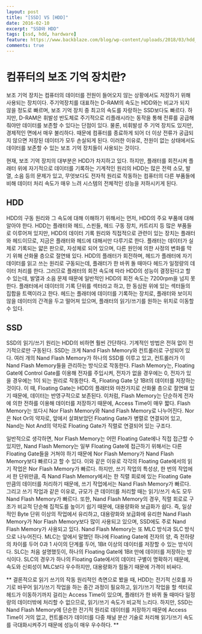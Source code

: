 ```yaml
---
layout: post
title: "[SSD] VS [HDD]"
date: 2016-02-10
excerpt: "SSD와 HDD"
tags: [ssd, hdd, hardware]
feature: https://www.backblaze.com/blog/wp-content/uploads/2018/03/hdd_vs_ssd_bz.png
comments: true
---
```


# 컴퓨터의 보조 기억 장치란?
보조 기억 장치는 컴퓨터의 데이터를 전원이 들어오지 않는 상황에서도 저장하기 위해 사용되는 장치이다. 주기억장치를 대표하는 D-RAM의 속도는 HDD와는 비교가 되지 않을 정도로 빠르며, 보조 기억 장치 중 최고의 속도를 자랑하는 SSD보다도 빠르다. 하지만, D-RAM은 휘발성 반도체로 주기적으로 리플래시라는 동작을 통해 전류를 공급해 줘야만 데이터를 보존할 수 있다는 단점이 있다. 물론, 비휘발성 주 기억 장치도 있지만, 경제적인 면에서 매우 불리하다. 때문에 컴퓨터를 종료하게 되어 더 이상 전류가 공급되지 않으면 저장된 데이터가 모두 손실되게 된다. 이러한 이유로, 전원이 없는 상태에서도 데이터를 보존할 수 있는 보조 기억 장치들이 사용되는 것이다.

현재, 보조 기억 장치의 대부분은 HDD가 차지하고 있다. 하지만, 플래터를 회전시켜 플래터 위에 자기적으로 데이터를 기록하는 기계적인 원리의 HDD는 많은 전력 소모, 발열, 소음 등의 문제가 있고, 무엇보다도 전자적 원리로 작동하는 컴퓨터의 다른 부품들에 비해 데이터 처리 속도가 매우 느려 시스템의 전체적인 성능을 저하시키게 된다.

## HDD

HDD의 구동 원리와 그 속도에 대해 이해하기 위해서는 먼저, HDD의 주요 부품에 대해 알아야 한다. HDD는 플래터와 헤드, 스핀들, 헤드 구동 장치, 카트리지 등 많은 부품들로 이루어져 있지만, HDD의 데이터 기록 원리와 직접적으로 관련이 있는 장치는 플래터와 헤드이므로, 지금은 플래터와 헤드에 대해서만 다루기로 한다. 플래터는 데이터가 실제로 기록되는 얇은 판으로, 자성체로 되어 있으며, 다른 원인에 의한 사정의 변화를 막기 위해 산화물 층으로 절연돼 있다. HDD의 플래터가 회전하며, 헤드가 플래터에 자기 데이터를 읽고 쓰는 원리로 구동되는데, 플래터가 한 바퀴 돌 때마다 헤드가 일정량의 데이터 처리를 한다. 그러므로 플래터의 회전 속도에 따라 HDD의 성능이 결정된다고 할 수 있는데, 발열과 소음 문제 때문에 일반적인 HDD의 회전 속도는 7200rpm을 넘지 못한다. 플래터에서 데이터의 기록 단위를 섹터라고 하고, 한 동심원 위에 있는 섹터들의 집합을 트랙이라고 한다. 헤드는 플래터에 데이터를 기록하는 장치로, 플래터와 보이지 않을 데이터의 간격을 두고 떨어져 있으며, 플래터의 읽기/쓰기를 원하는 위치로 이동할 수 있다.

## SSD

SSD의 읽기/쓰기 원리는 HDD의 비하면 훨씬 간단하다. 기계적인 방법은 전혀 없이 전기적으로만 구동된다. SSD는 크게 Nand Flash Memory와 컨트롤러로 구성되어 있다. 여러 개의 Nand Flash Memory가 하나의 SSD를 이루고 있고, 컨트롤러가 이 Nand Flash Memory들을 관리하는 방식으로 작동한다. Flash Memory는, Floating Gate에 Control Gate를 이용해 전자를 주입시켜, 전자가 없을 경우에는 0, 전자가 있을 경우에는 1이 되는 원리로 작동한다. 즉, Floating Gate 당 1Bit의 데이터를 저장하는 것이다. 이 때, Floating Gate는 HDD의 플래터와 마찬가지로 산화물 층으로 절연돼 있기 때문에, 데이터는 반영구적으로 보존된다. 이처럼, Flash Memory는 단순하게 전자에 의한 전하를 이용해 데이터를 저장하기 때문에, Access Time이 매우 짧다. Flash Memory는 또다시 Nor Flash Memory와 Nand Flash Memory로 나누어진다. Nor은 Not Or의 약자로, 앞에서 살펴보았던 Floating Gate가 병렬로 연결되어 있고, Nand는 Not And의 약자로 Floating Gate가 직렬로 연결되어 있는 구조다.

일반적으로 생각하면, Nor Flash Memory는 어떤 Floating Gate에나 직접 접근할 수 있지만, Nand Flash Memory는 일부 Floating Gate에 접근하기 위해서는 다른 Floating Gate들을 거쳐야 하기 때문에 Nor Flash Memory가 Nand Flash Memory보다 빠르다고 할 수 있다. 이와 같은 이유로 각각의 Floating Gate에서의 읽기 작업은 Nor Flash Memory가 빠르다. 하지만, 쓰기 작업의 특성상, 한 번의 작업에서 한 단위만큼, 즉 Nand Flash Memory에서는 한 직렬 회로에 있는 Floating Gate 만큼의 데이터를 처리하기 때문에, 쓰기 작업에서는 Nand Flash Memory가 빠르다. 그리고 쓰기 작업과 같은 이유로, 규모가 큰 데이터를 처리할 때는 읽기/쓰기 속도 모두 Nand Flash Memory가 빠르다. 또한, Nand Flash Memory의 경우, 직렬 회로로 구조가 비교적 단순해 집적도를 높이기 쉽기 때문에, 대용량화와 보급화가 쉽다. 즉, 일상적인 Byte 단위 이상의 작업에서 유리하고, 대용량화와 보급화에 유리한 Nand Flash Memory가 Nor Flash Memory보다 많이 사용되고 있으며, SSD에도 주로 Nand Flash Memory가 사용되고 있다. Nand Flash Memory는 또 MLC 방식과 SLC 방식으로 나누어진다. MLC는 앞에서 말했던 하나에 Floating Gate에 전자의 양, 즉 전하량의 차이를 두어 0과 1 사이의 단계를 두어, 1Bit 이상의 데이터를 저장할 수 있는 방식이다. SLC는 처음 설명했듯이, 하나의 Floating Gate에 1Bit 만에 데이터를 저장하는 방식이다. SLC의 경우가 하나의 Floating Gate에서의 데이터 구별이 명확하기 때문에, 속도와 신뢰성이 MLC보다 우수하지만, 대용량화가 힘들기 때문에 가격이 비싸다.

** 결론적으로 읽기 쓰기의 작동 원리적인 측면으로 봤을 때, HDD는 전기적 신호를 자기로 바꾸어 읽기/쓰기 작업을 하는 중간 과정이 필요하고, 읽기/쓰기 작업을 할 섹터로 헤드가 이동하기까지 걸리는 Access Time이 있으며, 플래터가 한 바퀴 돌 때마다 일정량의 데이터밖에 처리할 수 없으므로, 읽기/쓰기 속도가 비교적 느리다. 하지만, SSD는 Nand Flash Memory에 단순한 전기적 원리로 데이터를 저장하기 때문에 Access Time이 거의 없고, 컨트롤러가 데이터를 다중 채널 분산 기술로 처리해 읽기/쓰기 속도를 극대화시켜주기 때문에 성능이 매우 우수하다. **

